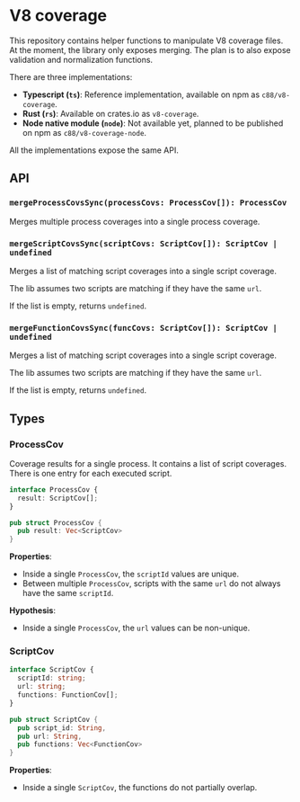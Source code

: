 # V8 coverage 

This repository contains helper functions to manipulate V8 coverage files.
At the moment, the library only exposes merging. The plan is to also expose
validation and normalization functions.

There are three implementations:
- **Typescript (`ts`)**: Reference implementation, available on npm as `c88/v8-coverage`.
- **Rust (`rs`)**: Available on crates.io as `v8-coverage`.
- **Node native module (`node`)**: Not available yet, planned to be published on npm as `c88/v8-coverage-node`.

All the implementations expose the same API.

## API

### `mergeProcessCovsSync(processCovs: ProcessCov[]): ProcessCov`

Merges multiple process coverages into a single process coverage.

### `mergeScriptCovsSync(scriptCovs: ScriptCov[]): ScriptCov | undefined`

Merges a list of matching script coverages into a single script coverage.

The lib assumes two scripts are matching if they have the same `url`.

If the list is empty, returns `undefined`.

### `mergeFunctionCovsSync(funcCovs: ScriptCov[]): ScriptCov | undefined`

Merges a list of matching script coverages into a single script coverage.

The lib assumes two scripts are matching if they have the same `url`.

If the list is empty, returns `undefined`.

## Types

### ProcessCov

Coverage results for a single process. It contains a list of script coverages.
There is one entry for each executed script.

```typescript
interface ProcessCov {
  result: ScriptCov[];
}
```

```rust
pub struct ProcessCov {
  pub result: Vec<ScriptCov>
}
```

**Properties**:
- Inside a single `ProcessCov`, the `scriptId` values are unique.
- Between multiple `ProcessCov`, scripts with the same `url` do not always have the same `scriptId`.

**Hypothesis**:
- Inside a single `ProcessCov`, the `url` values can be non-unique.

### ScriptCov

```typescript
interface ScriptCov {
  scriptId: string;
  url: string;
  functions: FunctionCov[];
}
```

```rust
pub struct ScriptCov {
  pub script_id: String,
  pub url: String,
  pub functions: Vec<FunctionCov>
}
```

**Properties**:
- Inside a single `ScriptCov`, the functions do not partially overlap.

